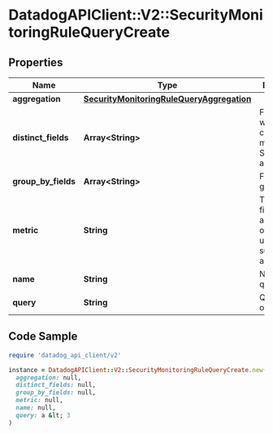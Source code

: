 # DatadogAPIClient::V2::SecurityMonitoringRuleQueryCreate

## Properties

| Name | Type | Description | Notes |
| ---- | ---- | ----------- | ----- |
| **aggregation** | [**SecurityMonitoringRuleQueryAggregation**](SecurityMonitoringRuleQueryAggregation.md) |  | [optional] |
| **distinct_fields** | **Array&lt;String&gt;** | Field for which the cardinality is measured. Sent as an array. | [optional] |
| **group_by_fields** | **Array&lt;String&gt;** | Fields to group by. | [optional] |
| **metric** | **String** | The target field to aggregate over when using the sum or max aggregations. | [optional] |
| **name** | **String** | Name of the query. | [optional] |
| **query** | **String** | Query to run on logs. |  |

## Code Sample

```ruby
require 'datadog_api_client/v2'

instance = DatadogAPIClient::V2::SecurityMonitoringRuleQueryCreate.new(
  aggregation: null,
  distinct_fields: null,
  group_by_fields: null,
  metric: null,
  name: null,
  query: a &lt; 3
)
```

